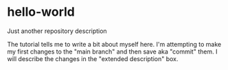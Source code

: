 # hello-world
Just another repository description

The tutorial tells me to write a bit about myself here. I'm attempting to make my first changes to the "main branch" and then save aka "commit" them. I will describe the changes in the "extended description" box. 
